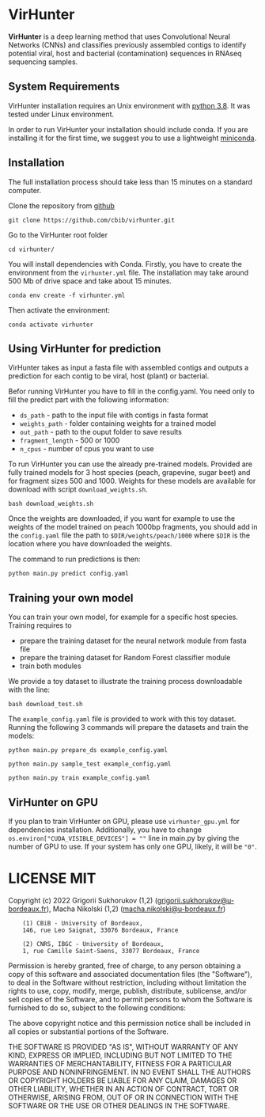 # VirHunter

**VirHunter** is a deep learning method that uses Convolutional Neural Networks (CNNs) 
and classifies previously assembled contigs to identify potential viral, host and 
bacterial (contamination) sequences in RNAseq sequencing samples. 

## System Requirements
VirHunter installation requires an Unix environment with [python 3.8](http://www.python.org/). 
It was tested under Linux environment.

In order to run VirHunter your installation should include conda. 
If you are installing it for the first time, we suggest you to use 
a lightweight [miniconda](https://docs.conda.io/en/latest/miniconda.html).
         
## Installation 

The full installation process should take less than 15 minutes on a standard computer.

Clone the repository from [github](https://github.com/cbib/virhunter)


`git clone https://github.com/cbib/virhunter.git`

Go to the VirHunter root folder

`cd virhunter/`

You will install dependencies with Conda.
Firstly, you have to create the environment from the `virhunter.yml` file. 
The installation may take around 500 Mb of drive space and take about 15 minutes. 

`conda env create -f virhunter.yml`


Then activate the environment:

`conda activate virhunter`

## Using VirHunter for prediction

VirHunter takes as input a fasta file with assembled contigs and outputs a prediction for each contig to be viral, host (plant) or bacterial.

Befor running VirHunter you have to fill in the config.yaml. You need only to fill the predict part with the following information:
- `ds_path` - path to the input file with contigs in fasta format
- `weights_path` - folder containing weights for a trained model  
- `out_path` - path to the ouput folder to save results
- `fragment_length` - 500 or 1000
- `n_cpus` - number of cpus you want to use

To run VirHunter you can use the already pre-trained models. Provided are fully trained models for 3 host species  (peach, grapevine, sugar beet) and 
for fragment sizes 500 and 1000. Weights for these models are available for download with script `download_weights.sh`.

`bash download_weights.sh`

Once the weights are downloaded, if you want for example to use the weights of the model trained on peach 1000bp fragments, you should add in the `config.yaml` file the path to `$DIR/weights/peach/1000` where `$DIR` is the location where you have downloaded the weights.

The command to run predictions is then:

`python main.py predict config.yaml`

## Training your own model

You can train your own model, for example for a specific host species. Training requires to
- prepare the training dataset for the neural network module from fasta file
- prepare the training dataset for Random Forest classifier module
- train both modules 

We provide a toy dataset to illustrate the training process downloadable with the line:

`bash download_test.sh`

The `example_config.yaml` file is provided to work with this toy dataset. Running the following 3 commands will prepare the datasets and train the models:

`python main.py prepare_ds example_config.yaml`

`python main.py sample_test example_config.yaml`

`python main.py train example_config.yaml`

## VirHunter on GPU

If you plan to train VirHunter on GPU, please use `virhunter_gpu.yml` for dependencies installation.
Additionally, you have to change `os.environ["CUDA_VISIBLE_DEVICES"] = ""` line in main.py by giving the number of
GPU to use. If your system has only one GPU, likely, it will be `"0"`.


# LICENSE MIT

Copyright (c) 2022 
    Grigorii Sukhorukov (1,2)  (grigorii.sukhorukov@u-bordeaux.fr),
    Macha Nikolski (1,2)    (macha.nikolski@u-bordeaux.fr) 
    
        (1) CBiB - University of Bordeaux,
        146, rue Leo Saignat, 33076 Bordeaux, France

        (2) CNRS, IBGC - University of Bordeaux,
        1, rue Camille Saint-Saens, 33077 Bordeaux, France

Permission is hereby granted, free of charge, to any person obtaining a copy of this software and associated documentation files (the "Software"), to deal in the Software without restriction, including without limitation the rights to use, copy, modify, merge, publish, distribute, sublicense, and/or sell copies of the Software, and to permit persons to whom the Software is furnished to do so, subject to the following conditions:

The above copyright notice and this permission notice shall be included in all copies or substantial portions of the Software.

THE SOFTWARE IS PROVIDED "AS IS", WITHOUT WARRANTY OF ANY KIND, EXPRESS OR IMPLIED, INCLUDING BUT NOT LIMITED TO THE WARRANTIES OF MERCHANTABILITY, FITNESS FOR A PARTICULAR PURPOSE AND NONINFRINGEMENT. IN NO EVENT SHALL THE AUTHORS OR COPYRIGHT HOLDERS BE LIABLE FOR ANY CLAIM, DAMAGES OR OTHER LIABILITY, WHETHER IN AN ACTION OF CONTRACT, TORT OR OTHERWISE, ARISING FROM, OUT OF OR IN CONNECTION WITH THE SOFTWARE OR THE USE OR OTHER DEALINGS IN THE SOFTWARE.
